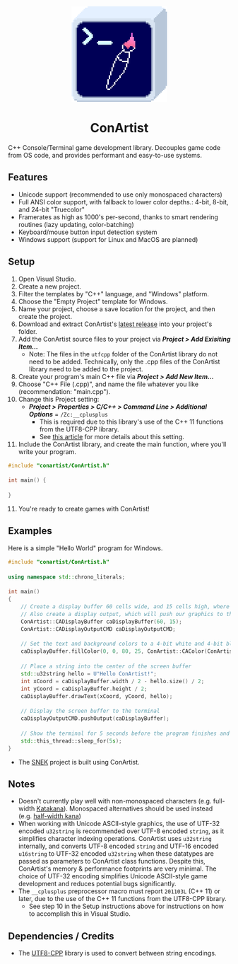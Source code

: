 <p align="center">
    <img src="https://raw.githubusercontent.com/M-O-Marmalade/ConArtist/main/logo.png" width="216">
</p>

<h1 align="center">ConArtist</h1>

C++ Console/Terminal game development library. Decouples game code from OS code, and provides performant and easy-to-use systems.

## Features
- Unicode support (recommended to use only monospaced characters)
- Full ANSI color support, with fallback to lower color depths.: 4-bit, 8-bit, and 24-bit "Truecolor"
- Framerates as high as 1000's per-second, thanks to smart rendering routines (lazy updating, color-batching)
- Keyboard/mouse button input detection system
- Windows support (support for Linux and MacOS are planned)

## Setup
1. Open Visual Studio.
2. Create a new project.
3. Filter the templates by "C++" language, and "Windows" platform.
4. Choose the "Empty Project" template for Windows.
5. Name your project, choose a save location for the project, and then create the project.
6. Download and extract ConArtist's [latest release](https://github.com/M-O-Marmalade/ConArtist/releases/download/1.0/conartist.zip) into your project's folder.
7. Add the ConArtist source files to your project via ***Project > Add Exisiting Item...***
	- Note: The files in the `utfcpp` folder of the ConArtist library do not need to be added. Technically, only the .cpp files of the ConArtist library need to be added to the project.
9. Create your program's main C++ file via ***Project > Add New Item...***
10. Choose "C++ File (.cpp)", and name the file whatever you like (recommendation: "main.cpp").
11. Change this Project setting:
	- ***Project > Properties > C/C++ > Command Line > Additional Options*** = `/Zc:__cplusplus`
		- This is required due to this library's use of the C++ 11 functions from the UTF8-CPP library.
		- See [this article](https://learn.microsoft.com/en-us/cpp/build/reference/zc-cplusplus?view=msvc-170) for more details about this setting.
12. Include the ConArtist library, and create the main function, where you'll write your program.
```cpp
#include "conartist/ConArtist.h"

int main() {

}
```
11. You're ready to create games with ConArtist!

## Examples
Here is a simple "Hello World" program for Windows.

```cpp
#include "conartist/ConArtist.h"

using namespace std::chrono_literals;

int main()
{
	// Create a display buffer 60 cells wide, and 15 cells high, where we will draw our graphics.
	// Also create a display output, which will push our graphics to the terminal.
	ConArtist::CADisplayBuffer caDisplayBuffer(60, 15);
	ConArtist::CADisplayOutputCMD caDisplayOutputCMD;

	// Set the text and background colors to a 4-bit white and 4-bit blue, respectively
	caDisplayBuffer.fillColor(0, 0, 80, 25, ConArtist::CAColor(ConArtist::ANSI_4BIT_WHITE, ConArtist::ANSI_4BIT_BLUE));

	// Place a string into the center of the screen buffer
	std::u32string hello = U"Hello ConArtist!";
	int xCoord = caDisplayBuffer.width / 2 - hello.size() / 2;
	int yCoord = caDisplayBuffer.height / 2;
	caDisplayBuffer.drawText(xCoord, yCoord, hello);

	// Display the screen buffer to the terminal
	caDisplayOutputCMD.pushOutput(caDisplayBuffer);

	// Show the terminal for 5 seconds before the program finishes and closes automatically
	std::this_thread::sleep_for(5s);
}
```


- The [SNEK](https://github.com/M-O-Marmalade/SNEK) project is built using ConArtist.

## Notes
- Doesn't currently play well with non-monospaced characters (e.g. full-width [Katakana](https://en.wikipedia.org/wiki/Katakana)). Monospaced alternatives should be used instead (e.g. [half-width kana](https://en.wikipedia.org/wiki/Half-width_kana))
- When working with Unicode ASCII-style graphics, the use of UTF-32 encoded `u32string` is recommended over UTF-8 encoded `string`, as it simplifies character indexing operations. ConArtist uses `u32string` internally, and converts UTF-8 encoded `string` and UTF-16 encoded `u16string` to UTF-32 encoded `u32string` when these datatypes are passed as parameters to ConArtist class functions. Despite this, ConArtist's memory & performance footprints are very minimal. The choice of UTF-32 encoding simplifies Unicode ASCII-style game development and reduces potential bugs significantly.
- The `__cplusplus` preprocessor macro must report `201103L` (C++ 11) or later, due to the use of the C++ 11 functions from the UTF8-CPP library.
	- See step 10 in the Setup instructions above for instructions on how to accomplish this in Visual Studio.

## Dependencies / Credits
- The [UTF8-CPP](https://github.com/nemtrif/utfcpp) library is used to convert between string encodings.
